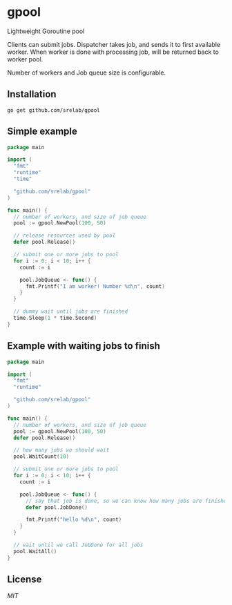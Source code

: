 # gpool
Lightweight Goroutine pool

Clients can submit jobs. Dispatcher takes job, and sends it to first available worker.
When worker is done with processing job, will be returned back to worker pool.

Number of workers and Job queue size is configurable.

## Installation
```
go get github.com/srelab/gpool
```

## Simple example
```Go
package main

import (
  "fmt"
  "runtime"
  "time"

  "github.com/srelab/gpool"
)

func main() {
  // number of workers, and size of job queue
  pool := gpool.NewPool(100, 50)

  // release resources used by pool
  defer pool.Release()

  // submit one or more jobs to pool
  for i := 0; i < 10; i++ {
    count := i

    pool.JobQueue <- func() {
      fmt.Printf("I am worker! Number %d\n", count)
    }
  }

  // dummy wait until jobs are finished
  time.Sleep(1 * time.Second)
}
```

## Example with waiting jobs to finish
```Go
package main

import (
  "fmt"
  "runtime"

  "github.com/srelab/gpool"
)

func main() {
  // number of workers, and size of job queue
  pool := gpool.NewPool(100, 50)
  defer pool.Release()

  // how many jobs we should wait
  pool.WaitCount(10)

  // submit one or more jobs to pool
  for i := 0; i < 10; i++ {
    count := i

    pool.JobQueue <- func() {
      // say that job is done, so we can know how many jobs are finished
      defer pool.JobDone()

      fmt.Printf("hello %d\n", count)
    }
  }

  // wait until we call JobDone for all jobs
  pool.WaitAll()
}
```

## License
*MIT*
